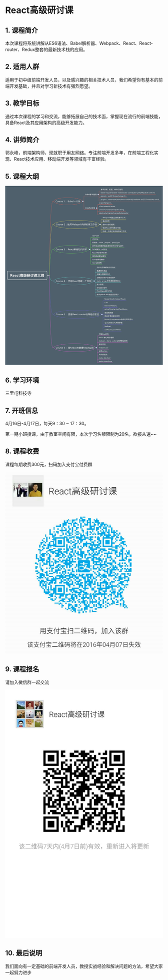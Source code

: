 # React高级研讨课

## 1. 课程简介
本次课程将系统讲解从ES6语法、Babel解析器、Webpack、React、React-router、Redux整套的最新技术栈的应用。

## 2. 适用人群
适用于初中级前端开发人员，以及感兴趣的相关技术人员，我们希望你有基本的前端开发基础，并且对学习新技术有强烈愿望。

## 3. 教学目标
通过本次课程的学习和交流，能够拓展自己的技术面，掌握现在流行的前端技能，具备React及其应用架构的高级开发能力。

## 4. 讲师简介

郭永峰，前端架构师，现就职于用友网络。专注前端开发多年，在前端工程化实现、React技术应用、移动端开发等领域有丰富经验。

## 5. 课程大纲

<img src="/img/course/dagang.png" />

## 6. 学习环境

三里屯科技寺

## 7. 开班信息

4月16日-4月17日，每天9：30 ~ 17：30。

第一期小班授课，由于教室空间有限，本次学习名额限制为20名，欲报从速~~

## 8. 课程收费

课程每期收费300元，扫码加入支付宝付费群

<img src="/img/course/zhifubao.png" />

## 9. 课程报名

请加入微信群一起交流

<img src="/img/course/weixin.jpg" />

## 10. 最后说明

我们面向有一定基础的前端开发人员，教授实战经验和解决问题的方法，希望大家一起努力进步
